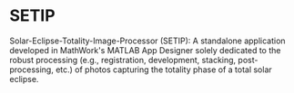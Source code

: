 # SETIP
Solar-Eclipse-Totality-Image-Processor (SETIP): A standalone application developed in MathWork's MATLAB App Designer solely dedicated to the robust processing (e.g., registration, development, stacking, post-processing, etc.) of photos capturing the totality phase of a total solar eclipse.
